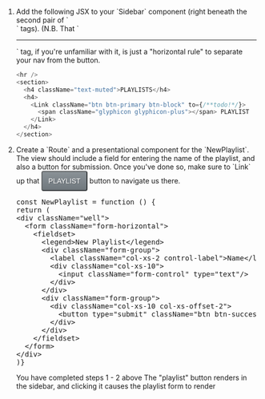 <style>
.example-btn {
  background-image: linear-gradient(#8a9196, #7a8288 60%, #70787d);
  background-repeat: no-repeat;
  border-color: rgba(0, 0, 0, 0.6);
  text-shadow: 1px 1px 1px rgba(0, 0, 0, 0.3);
  color: #ffffff;
  background-color: #7a8288;
  padding: 8px 12px;
  font-size: 14px;
  line-height: 1.42857143;
  border-radius: 4px;
}
.example-btn:hover {
  background-image: linear-gradient(#404448, #4e5458 40%, #585e62);
  background-color: #62686d;
}
</style>

<ol>
<li> Add the following JSX to your `Sidebar` component (right beneath the second pair of `<section>` tags). (N.B. That `<hr />` tag, if you're unfamiliar with it, is just a "horizontal rule" to separate your nav from the button.
</li>

```js
<hr />
<section>
  <h4 className="text-muted">PLAYLISTS</h4>
  <h4>
    <Link className="btn btn-primary btn-block" to={/**todo!*/}>
      <span className="glyphicon glyphicon-plus"></span> PLAYLIST
    </Link>
  </h4>
</section>
```

<li> Create a `Route` and a presentational component for the `NewPlaylist`. The view should include a field for entering the name of the playlist, and also a button for submission. Once you've done so, make sure to `Link` up that <button class="btn example-btn"><i class="fa fa-plus"></i> PLAYLIST</button> button to navigate us there.
</li>

<hint title="Possible JSX">
<pre>const NewPlaylist = function () {
return (
&lt;div className="well"&gt;
  &lt;form className="form-horizontal"&gt;
    &lt;fieldset&gt;
      &lt;legend&gt;New Playlist&lt;/legend&gt;
      &lt;div className="form-group"&gt;
        &lt;label className="col-xs-2 control-label"&gt;Name&lt;/label&gt;
        &lt;div className="col-xs-10"&gt;
          &lt;input className="form-control" type="text"/&gt;
        &lt;/div&gt;
      &lt;/div&gt;
      &lt;div className="form-group"&gt;
        &lt;div className="col-xs-10 col-xs-offset-2"&gt;
          &lt;button type="submit" className="btn btn-success"&gt;Create Playlist&lt;/button&gt;
        &lt;/div&gt;
      &lt;/div&gt;
    &lt;/fieldset&gt;
  &lt;/form&gt;
&lt;/div&gt;
)}</pre>
</hint>

<guide>
You have completed steps 1 - 2 above
The "playlist" button renders in the sidebar, and clicking it causes the playlist form to render
</guide>